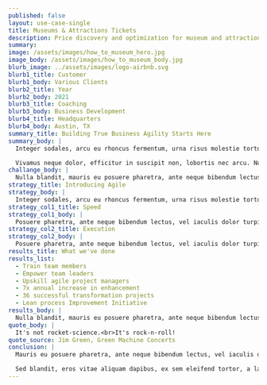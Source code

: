 ```yaml
---
published: false
layout: use-case-single
title: Museums & Attractions Tickets
description: Price discovery and optimization for museum and attractions tickets
summary: 
image: /assets/images/how_to_museum_hero.jpg
image_body: /assets/images/how_to_museum_body.jpg
blurb_image: ../assets/images/logo-airbnb.svg
blurb1_title: Customer
blurb1_body: Various Clients
blurb2_title: Year
blurb2_body: 2021
blurb3_title: Coaching
blurb3_body: Business Development
blurb4_title: Headquarters
blurb4_body: Austin, TX
summary_title: Building True Business Agility Starts Here
summary_body: |
  Integer sodales, arcu eu rhoncus fermentum, urna risus molestie tortor, vel pretium arcu ligula vel orci. Vivamus neque dolor, efficitur in suscipit non, lobortis nec arcu. Nullam feugiat elementum vestibulum.

  Vivamus neque dolor, efficitur in suscipit non, lobortis nec arcu. Nullam feugiat elementum vestibulum.
challange_body: |
  Nulla blandit, mauris eu posuere pharetra, ante neque bibendum lectus, vel iaculis dolor turpis lobortis ipsum. Sed blandit, eros vitae aliquam dapibus, ex sem eleifend tortor, a laoreet massa lectus ut mauris.
strategy_title: Introducing Agile
strategy_body: |
  Integer sodales, arcu eu rhoncus fermentum, urna risus molestie tortor, vel pretium arcu ligula vel orci. Vivamus neque dolor, efficitur in suscipit non, lobortis nec arcu. Nullam feugiat elementum vestibulum.
strategy_col1_title: Speed
strategy_col1_body: |
  Posuere pharetra, ante neque bibendum lectus, vel iaculis dolor turpis lobortis ipsum.
strategy_col2_title: Execution
strategy_col2_body: |
  Posuere pharetra, ante neque bibendum lectus, vel iaculis dolor turpis lobortis ipsum.
results_title: What we've done
results_list:
  - Train team members  
  - Empower team leaders  
  - Upskill agile project managers  
  - 7x annual increase in enhancement  
  - 36 successful transformation projects  
  - Lean process Improvement Initiative  
results_body: |
  Nulla blandit, mauris eu posuere pharetra, ante neque bibendum lectus, vel iaculis dolor turpis lobortis ipsum. Sed blandit, eros vitae aliquam dapibus, ex sem eleifend tortor, a laoreet massa lectus ut mauris.
quote_body: |
  It's not rocket-science.<br>It's rock-n-roll!
quote_source: Jim Green, Green Machine Concerts
conclusion: |
  Mauris eu posuere pharetra, ante neque bibendum lectus, vel iaculis dolor turpis lobortis id blandit, eros vitae aliquam dapibus, ex sem eleifend tortor, a laoreet massa lectus ut mauris.  

  Sed blandit, eros vitae aliquam dapibus, ex sem eleifend tortor, a laoreet massa lectus ut mauris. Nulla blandit, mauris eu posuere pharetra, ante neque bibendum lectus, vel iaculis dolor turpis lobortis ipsum.
---
```

